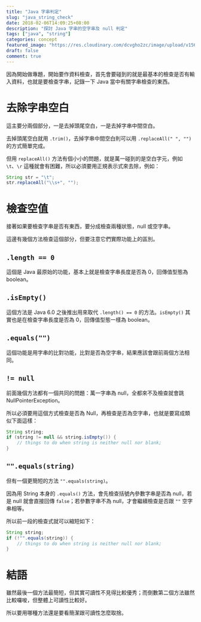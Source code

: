 ```yaml
---
title: "Java 字串判定"
slug: "java_string_check"
date: 2018-02-06T14:09:25+08:00
description: "探討 Java 字串的空字串及 null 判定"
tags: ["java", "string"]
categories: concept
featured_image: "https://res.cloudinary.com/dcvgho2zc/image/upload/v1568906236/javase-logo_jayzns.png"
draft: false
comment: true
---
```


因為開始做專題，開始要作資料檢查，首先會要碰到的就是最基本的檢查是否有輸入資料，也就是要檢查字串，記錄一下 Java 當中有關字串檢查的東西。

# 去除字串空白

這主要分兩個部分，一是去掉頭尾空白，一是去掉字串中間空白。

去掉頭尾空白就用 `.trim()`，去掉字串中間空白則可以用 `.replaceAll(" ", "")` 的方式簡單完成。

但用 `replaceAll()` 方法有個小小的問題，就是萬一碰到的是空白字元，例如 `\t`、`\r` 這種就會有困難，所以必須要用正規表示式來去除，例如：

```java
String str = "\t";
str.replaceAll("\\s+", "");
```

# 檢查空值

接著如果要檢查字串是否有東西，要分成檢查兩種狀態，null 或空字串。

這邊有幾個方法檢查這個部分，但要注意它們實際功能上的區別。

## `.length == 0`

這個是 Java 最原始的功能，基本上就是檢查字串長度是否為 0，回傳值型態為 boolean。

## `.isEmpty()`

這個方法是 Java 6.0 之後推出用來取代 `.length() == 0` 的方法。`isEmpty()` 其實也是在檢查字串長度是否為 0，回傳值型態一樣為 boolean。

## `.equals("")`

這個功能是用字串的比對功能，比對是否為空字串，結果應該會跟前兩個方法相同。

## `!= null`

前面幾個方法都有一個共同的問題：萬一字串為 null，全都來不及檢查就會跳 NullPointerException。

所以必須要用這個方式檢查是否為 Null，再檢查是否為空字串，也就是要寫成類似下面這樣：

```java
String string;
if (string != null && string.isEmpty()) {
    // things to do when string is neither null nor blank;
}
```

## `"".equals(string)`

但有一個更簡短的方法 `"".equals(string)`。

因為用 String 本身的 `.equals()` 方法，會先檢查括號內參數字串是否為 null，若是 null 就會直接回傳 `false`；若參數字串不為 null，才會繼續檢查是否跟 `""` 空字串相等。

所以前一段的檢查式就可以縮短如下：

```java
String string;
if (!"".equals(string)) {
    // things to do when string is neither null nor blank;
}
```

# 結語

雖然最後一個方法最簡短，但其實可讀性不見得比較優秀；而倒數第二個方法雖然比較囉唆，但整體上可讀性比較好。

所以要用哪種方法還是要看簡潔跟可讀性怎麼取捨。
